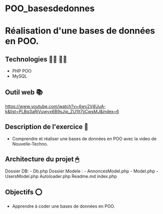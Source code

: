 # POO_basesdedonnes

# Réalisation d'une bases de données en POO.

## Technologies 👨‍💻 👩‍💻

- PHP POO
- MySQL

## Outil web 📚

https://www.youtube.com/watch?v=4wv2V4UuA-k&list=PLBq3aRiVuwyx6B9sJip_ZU1lt7jjCwsMJ&index=6

## Description de l'exercice 📄

- Comprendre et réaliser une bases de données en POO avec la video de Nouvelle-Techno.

## Architecture du projet 🖱

Dossier DB:
    - Db.php
Dossier Modele :
    - AnnoncesModel.php
    - Model.php
    - UsersModel.php
Autoloader.php
Readme.md
index.php


## Objectifs ⭕️

- Apprendre à coder une bases de données en POO.
